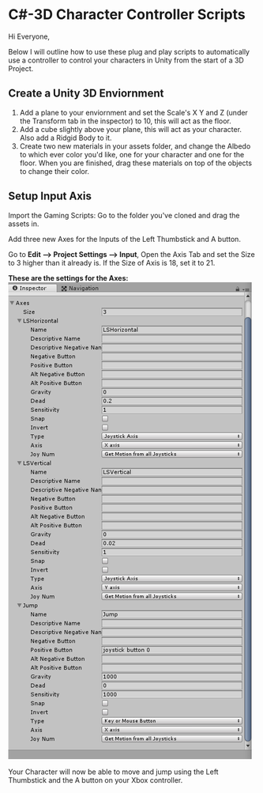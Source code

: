 # C#-3D Character Controller Scripts

Hi Everyone, 

Below I will outline how to use these plug and play scripts to automatically use a controller to control your characters in Unity from the start of a 3D Project.

## Create a Unity 3D Enviornment

1. Add a plane to your enviornment and set the Scale's X Y and Z (under the Transform tab in the inspector) to 10, this will act as the floor.
2. Add a cube slightly above your plane, this will act as your character. Also add a Ridgid Body to it.
3. Create two new materials in your assets folder, and change the Albedo to which ever color you'd like, one for your character and one for the floor. When you are finished, drag these materials on top of the objects to change their color.

## Setup Input Axis

Import the Gaming Scripts:
Go to the folder you've cloned and drag the assets in.

Add three new Axes for the Inputs of the Left Thumbstick and A button.

Go to **Edit --> Project Settings --> Input**, Open the Axis Tab and set the Size to 3 higher than it already is.
If the Size of Axis is 18, set it to 21.

**These are the settings for the Axes:**<br />
![](ReadMeAssets/AxesImage.png)

Your Character will now be able to move and jump using the Left Thumbstick and the A button on your Xbox controller.


